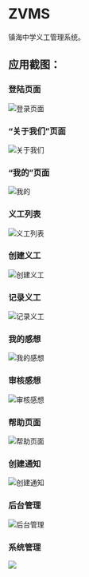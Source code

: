 # ZVMS

镇海中学义工管理系统。

## 应用截图：

### 登陆页面

![登录页面](https://xhfs4.ztytech.com/CA107011/d02c8ebb422c4bfa8288a5e35146effa.png)

### “关于我们”页面

![关于我们](https://xhfs5.ztytech.com/CA107011/23e7b7d68af94230a5eaad0dae8d8fdd.png)

### “我的”页面

![我的](https://xhfs3.ztytech.com/CA107011/6273e87ce8644bc5a63900b0335045c2.png)

### 义工列表

![义工列表](https://xhfs2.ztytech.com/CA107011/376a1458ad834f7d887da86ca2a9eae0.png)

### 创建义工

![创建义工](https://xhfs0.ztytech.com/CA107011/2a629ea6b4e44f29bf225f29dee7b0c3.png)

### 记录义工

![记录义工](https://xuehaifile.ztytech.com/CA107011/2de415841983497dabc8de1ca5863b77.png)

### 我的感想

![我的感想](https://xhfs1.ztytech.com/CA107011/d4606f59718a49a3aed053f9b896c552.png)

### 审核感想

![审核感想](https://xhfs3.ztytech.com/CA107011/f2f43dbedb8347bc8e4635fed1dfaf3e.png)

### 帮助页面

![帮助页面](https://xhfs3.ztytech.com/CA107011/c8af20fef8794f41b8e340a8524e9c30.png)

### 创建通知

![创建通知](https://xhfs0.ztytech.com/CA107011/b1c96bcd36a247298bc3a4b0e0cfd09c.png)

### 后台管理

![后台管理](https://xhfs1.ztytech.com/CA107011/360fa74885744966ab031e0f81a80f53.png)


### 系统管理

![](https://xhfs4.ztytech.com/CA107011/f58c3cc726f74f18bb9d425c469eabd2.png)

